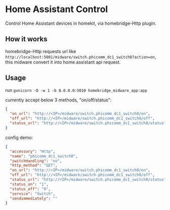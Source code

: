 # Home Assistant Control
Control Home Assistant devices in homekit, via homebridge-Http plugin.

## How it works
homebridge-Http requests url like `http://localhost:5001/midware/switch.phicomm_dc1_switch0?action=on`, this midware convert it into home assistant api request.

## Usage
run `gunicorn -D -w 1 -b 0.0.0.0:5010 homebridge_midware_app:app`

currently accept below 3 methods, "on/off/status":
```json
{
  "on_url": "http://<IP>/midware/switch.phicomm_dc1_switch0/on",
  "off_url": "http://<IP>/midware/switch.phicomm_dc1_switch0/off",
  "status_url": "http://<IP>/midware/switch.phicomm_dc1_switch0/status"
}
```

config demo:

```json
{
  "accessory": "Http",
  "name": "phicomm_dc1_switch0",
  "switchHandling": "no",
  "http_method": "GET",
  "on_url": "http://<IP>/midware/switch.phicomm_dc1_switch0/on",
  "off_url": "http://<IP>/midware/switch.phicomm_dc1_switch0/off",
  "status_url": "http://<IP>/midware/switch.phicomm_dc1_switch0/status",
  "status_on": "1",
  "status_off": "0",
  "service": "Switch",
  "sendimmediately": ""
}
```